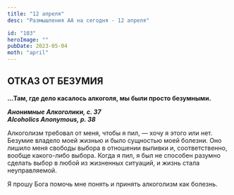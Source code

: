```yaml
---
title: "12 апреля"
desc: "Размышления АА на сегодня - 12 апреля"

id: "103"
heroImage: ""
pubDate: 2023-05-04
moth: "april"
---
```


## ОТКАЗ ОТ БЕЗУМИЯ

**…Там, где дело касалось алкоголя, мы были просто безумными.**

**_Анонимные Алкоголики, с. 37  
Alcoholics Anonymous, p. 38_**

Алкоголизм требовал от меня, чтобы я пил, — хочу я этого или нет. Безумие
владело моей жизнью и было сущностью моей болезни. Оно лишило меня свободы
выбора в отношении выпивки и, соответственно, вообще какого-либо выбора. Когда
я пил, я был не способен разумно сделать выбор в любой из жизненных ситуаций,
и жизнь стала неуправляемой.

Я прошу Бога помочь мне понять и принять алкоголизм как болезнь.
